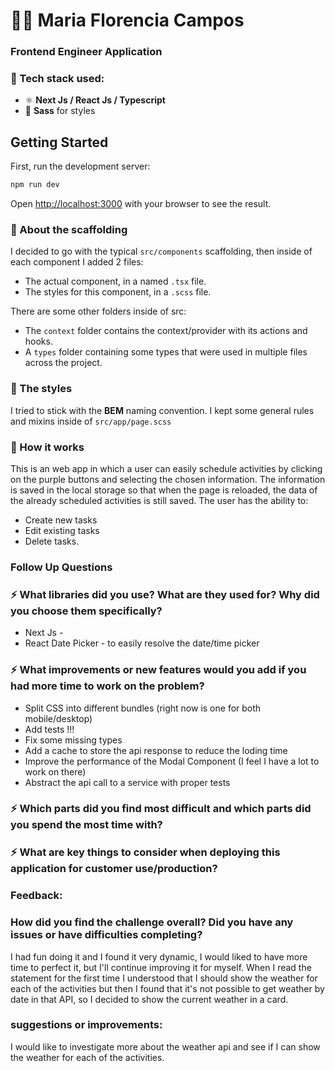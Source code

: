 # 🧑‍💻 Maria Florencia Campos

### Frontend Engineer Application

### 🔧 Tech stack used:

- ⚛️ **Next Js / React Js / Typescript**
- 💄 **Sass** for styles

## Getting Started

First, run the development server:

```bash
npm run dev
```

Open [http://localhost:3000](http://localhost:3000) with your browser to see the result.

### 📁 About the scaffolding

I decided to go with the typical `src/components` scaffolding, then inside of each component I added 2 files:

- The actual component, in a named `.tsx` file.
- The styles for this component, in a `.scss` file.

There are some other folders inside of src:

- The `context` folder contains the context/provider with its actions and hooks.
- A `types` folder containing some types that were used in multiple files across the project.

### 🎨 The styles

I tried to stick with the **BEM** naming convention.
I kept some general rules and mixins inside of `src/app/page.scss`

### 📝 How it works

This is an web app in which a user can easily schedule activities by clicking on the purple buttons and selecting the chosen information.
The information is saved in the local storage so that when the page is reloaded, the data of the already scheduled activities is still saved.
The user has the ability to:

- Create new tasks
- Edit existing tasks
- Delete tasks.

### Follow Up Questions

### ⚡️ What libraries did you use? What are they used for? Why did you choose them specifically?

- Next Js -
- React Date Picker - to easily resolve the date/time picker

### ⚡️ What improvements or new features would you add if you had more time to work on the problem?

- Split CSS into different bundles (right now is one for both mobile/desktop)
- Add tests !!!
- Fix some missing types
- Add a cache to store the api response to reduce the loding time
- Improve the performance of the Modal Component (I feel I have a lot to work on there)
- Abstract the api call to a service with proper tests

### ⚡️ Which parts did you find most difficult and which parts did you spend the most time with?

### ⚡️ What are key things to consider when deploying this application for customer use/production?

### Feedback:

### How did you find the challenge overall? Did you have any issues or have difficulties completing?

I had fun doing it and I found it very dynamic, I would liked to have more time to perfect it, but I'll continue improving it for myself.
When I read the statement for the first time I understood that I should show the weather for each of the activities but then I found that it's not possible to get weather by date in that API, so I decided to show the current weather in a card.

### suggestions or improvements:

I would like to investigate more about the weather api and see if I can show the weather for each of the activities.
